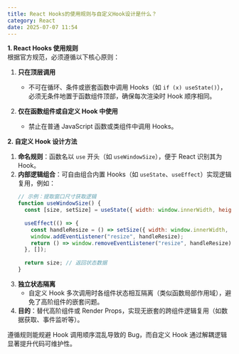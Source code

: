 ```yaml
---
title: React Hooks的使用规则与自定义Hook设计是什么？
category: React
date: 2025-07-07 11:54
---
```

**1. React Hooks 使用规则**  
根据官方规范，必须遵循以下核心原则：  
1. **只在顶层调用**  
   - 不可在循环、条件或嵌套函数中调用 Hooks（如 `if (x) useState()`），必须无条件地置于函数组件顶部，确保每次渲染时 Hook 顺序相同。  

2. **仅在函数组件或自定义 Hook 中使用**  
   - 禁止在普通 JavaScript 函数或类组件中调用 Hooks。  

**2. 自定义 Hook 设计方法**  
1. **命名规则**：函数名以 `use` 开头（如 `useWindowSize`），便于 React 识别其为 Hook。  
2. **内部逻辑组合**：可自由组合内置 Hooks（如 `useState`、`useEffect`）实现逻辑复用，例如：  
   ```javascript
   // 示例：提取窗口尺寸获取逻辑
   function useWindowSize() {
     const [size, setSize] = useState({ width: window.innerWidth, height: window.innerHeight });
     
     useEffect(() => {
       const handleResize = () => setSize({ width: window.innerWidth, height: window.innerHeight });
       window.addEventListener("resize", handleResize);
       return () => window.removeEventListener("resize", handleResize); // 清理副作用
     }, []);
     
     return size; // 返回状态数据
   }
   ```  
3. **独立状态隔离**  
   - 自定义 Hook 多次调用时各组件状态相互隔离（类似函数局部作用域），避免了高阶组件的嵌套问题。  
4. **目的**：替代高阶组件或 Render Props，实现无嵌套的跨组件逻辑复用（如数据获取、事件监听等）。  

遵循规则能规避 Hook 调用顺序混乱导致的 Bug，而自定义 Hook 通过解耦逻辑显著提升代码可维护性。
